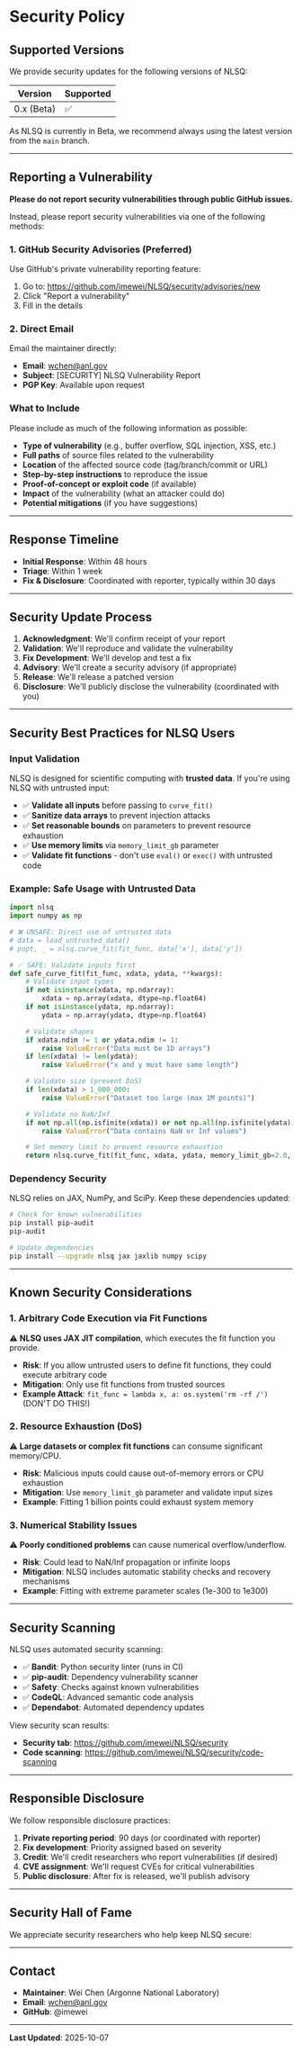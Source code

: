 # Security Policy

## Supported Versions

We provide security updates for the following versions of NLSQ:

| Version | Supported          |
| ------- | ------------------ |
| 0.x (Beta) | :white_check_mark: |

As NLSQ is currently in Beta, we recommend always using the latest version from the `main` branch.

---

## Reporting a Vulnerability

**Please do not report security vulnerabilities through public GitHub issues.**

Instead, please report security vulnerabilities via one of the following methods:

### 1. GitHub Security Advisories (Preferred)

Use GitHub's private vulnerability reporting feature:

1. Go to: https://github.com/imewei/NLSQ/security/advisories/new
2. Click "Report a vulnerability"
3. Fill in the details

### 2. Direct Email

Email the maintainer directly:
- **Email**: wchen@anl.gov
- **Subject**: [SECURITY] NLSQ Vulnerability Report
- **PGP Key**: Available upon request

### What to Include

Please include as much of the following information as possible:

- **Type of vulnerability** (e.g., buffer overflow, SQL injection, XSS, etc.)
- **Full paths** of source files related to the vulnerability
- **Location** of the affected source code (tag/branch/commit or URL)
- **Step-by-step instructions** to reproduce the issue
- **Proof-of-concept or exploit code** (if available)
- **Impact** of the vulnerability (what an attacker could do)
- **Potential mitigations** (if you have suggestions)

---

## Response Timeline

- **Initial Response**: Within 48 hours
- **Triage**: Within 1 week
- **Fix & Disclosure**: Coordinated with reporter, typically within 30 days

---

## Security Update Process

1. **Acknowledgment**: We'll confirm receipt of your report
2. **Validation**: We'll reproduce and validate the vulnerability
3. **Fix Development**: We'll develop and test a fix
4. **Advisory**: We'll create a security advisory (if appropriate)
5. **Release**: We'll release a patched version
6. **Disclosure**: We'll publicly disclose the vulnerability (coordinated with you)

---

## Security Best Practices for NLSQ Users

### Input Validation

NLSQ is designed for scientific computing with **trusted data**. If you're using NLSQ with untrusted input:

- ✅ **Validate all inputs** before passing to `curve_fit()`
- ✅ **Sanitize data arrays** to prevent injection attacks
- ✅ **Set reasonable bounds** on parameters to prevent resource exhaustion
- ✅ **Use memory limits** via `memory_limit_gb` parameter
- ✅ **Validate fit functions** - don't use `eval()` or `exec()` with untrusted code

### Example: Safe Usage with Untrusted Data

```python
import nlsq
import numpy as np

# ❌ UNSAFE: Direct use of untrusted data
# data = load_untrusted_data()
# popt, _ = nlsq.curve_fit(fit_func, data['x'], data['y'])

# ✅ SAFE: Validate inputs first
def safe_curve_fit(fit_func, xdata, ydata, **kwargs):
    # Validate input types
    if not isinstance(xdata, np.ndarray):
        xdata = np.array(xdata, dtype=np.float64)
    if not isinstance(ydata, np.ndarray):
        ydata = np.array(ydata, dtype=np.float64)

    # Validate shapes
    if xdata.ndim != 1 or ydata.ndim != 1:
        raise ValueError("Data must be 1D arrays")
    if len(xdata) != len(ydata):
        raise ValueError("x and y must have same length")

    # Validate size (prevent DoS)
    if len(xdata) > 1_000_000:
        raise ValueError("Dataset too large (max 1M points)")

    # Validate no NaN/Inf
    if not np.all(np.isfinite(xdata)) or not np.all(np.isfinite(ydata)):
        raise ValueError("Data contains NaN or Inf values")

    # Set memory limit to prevent resource exhaustion
    return nlsq.curve_fit(fit_func, xdata, ydata, memory_limit_gb=2.0, **kwargs)
```

### Dependency Security

NLSQ relies on JAX, NumPy, and SciPy. Keep these dependencies updated:

```bash
# Check for known vulnerabilities
pip install pip-audit
pip-audit

# Update dependencies
pip install --upgrade nlsq jax jaxlib numpy scipy
```

---

## Known Security Considerations

### 1. Arbitrary Code Execution via Fit Functions

⚠️ **NLSQ uses JAX JIT compilation**, which executes the fit function you provide.

- **Risk**: If you allow untrusted users to define fit functions, they could execute arbitrary code
- **Mitigation**: Only use fit functions from trusted sources
- **Example Attack**: `fit_func = lambda x, a: os.system('rm -rf /')` (DON'T DO THIS!)

### 2. Resource Exhaustion (DoS)

⚠️ **Large datasets or complex fit functions** can consume significant memory/CPU.

- **Risk**: Malicious inputs could cause out-of-memory errors or CPU exhaustion
- **Mitigation**: Use `memory_limit_gb` parameter and validate input sizes
- **Example**: Fitting 1 billion points could exhaust system memory

### 3. Numerical Stability Issues

⚠️ **Poorly conditioned problems** can cause numerical overflow/underflow.

- **Risk**: Could lead to NaN/Inf propagation or infinite loops
- **Mitigation**: NLSQ includes automatic stability checks and recovery mechanisms
- **Example**: Fitting with extreme parameter scales (1e-300 to 1e300)

---

## Security Scanning

NLSQ uses automated security scanning:

- ✅ **Bandit**: Python security linter (runs in CI)
- ✅ **pip-audit**: Dependency vulnerability scanner
- ✅ **Safety**: Checks against known vulnerabilities
- ✅ **CodeQL**: Advanced semantic code analysis
- ✅ **Dependabot**: Automated dependency updates

View security scan results:
- **Security tab**: https://github.com/imewei/NLSQ/security
- **Code scanning**: https://github.com/imewei/NLSQ/security/code-scanning

---

## Responsible Disclosure

We follow responsible disclosure practices:

1. **Private reporting period**: 90 days (or coordinated with reporter)
2. **Fix development**: Priority assigned based on severity
3. **Credit**: We'll credit researchers who report vulnerabilities (if desired)
4. **CVE assignment**: We'll request CVEs for critical vulnerabilities
5. **Public disclosure**: After fix is released, we'll publish advisory

---

## Security Hall of Fame

We appreciate security researchers who help keep NLSQ secure:

<!-- Future researchers will be listed here -->

---

## Contact

- **Maintainer**: Wei Chen (Argonne National Laboratory)
- **Email**: wchen@anl.gov
- **GitHub**: @imewei

---

**Last Updated**: 2025-10-07
